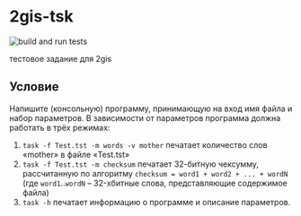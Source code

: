 # 2gis-tsk

![build and run tests](https://github.com/ck33122/2gis-tsk/workflows/build%20and%20run%20tests/badge.svg?branch=master)

тестовое задание для 2gis

## Условие

Напишите (консольную) программу, принимающую на вход имя файла и набор параметров. В зависимости от параметров программа должна работать в трёх режимах:

1. `task -f Test.tst -m words -v mother` печатает количество слов «mother» в файле «Test.tst»
2. `task -f Test.tst -m checksum` печатает 32-битную чексумму, рассчитанную по алгоритму `checksum = word1 + word2 + ... + wordN` (где `word1`..`wordN` – 32-хбитные слова, представляющие содержимое файла)
3. `task -h` печатает информацию о программе и описание параметров.
